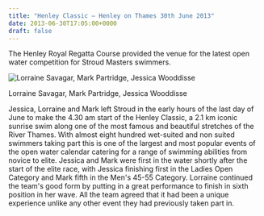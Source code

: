 ```yaml
---
title: "Henley Classic – Henley on Thames 30th June 2013"
date: 2013-06-30T17:05:00+0000
draft: false
---
```

The Henley Royal Regatta Course provided the venue for the latest open water competition for Stroud Masters swimmers.



![Lorraine Savagar, Mark Partridge, Jessica Wooddisse](/images/2015/01/regatta.jpg)

 Lorraine Savagar, Mark Partridge, Jessica Wooddisse

Jessica, Lorraine and Mark left Stroud in the early hours of the last day of June to make the 4.30 am start of the Henley Classic, a 2.1 km iconic sunrise swim along one of the most famous and beautiful stretches of the River Thames. With almost eight hundred wet-suited and non suited swimmers taking part this is one of the largest and most popular events of the open water calendar catering for a range of swimming abilities from novice to elite.
Jessica and Mark were first in the water shortly after the start of the elite race, with Jessica finishing first in the Ladies Open Category and Mark fifth in the Men's 45-55 Category. Lorraine continued the team's good form by putting in a great performance to finish in sixth position in her wave. All the team agreed that it had been a unique experience unlike any other event they had previously taken part in.

